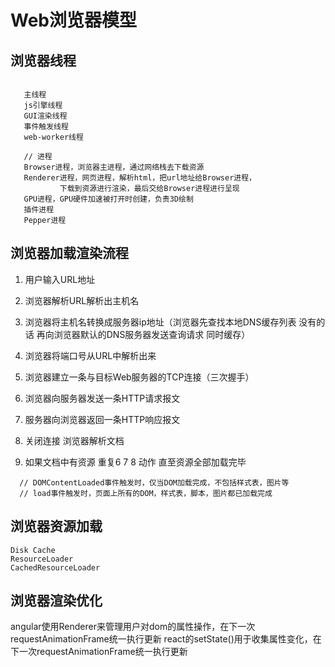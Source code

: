 # Web浏览器模型

## 浏览器线程

```

   主线程
   js引擎线程
   GUI渲染线程
   事件触发线程
   web-worker线程

   // 进程
   Browser进程，浏览器主进程，通过网络栈去下载资源
   Renderer进程，网页进程，解析html，把url地址给Browser进程，
           下载到资源进行渲染，最后交给Browser进程进行呈现
   GPU进程，GPU硬件加速被打开时创建，负责3D绘制
   插件进程
   Pepper进程
```

## 浏览器加载渲染流程

<ol>
<li><p>用户输入URL地址</p></li>
<li><p>浏览器解析URL解析出主机名</p></li>
<li><p>浏览器将主机名转换成服务器ip地址（浏览器先查找本地DNS缓存列表 没有的话 再向浏览器默认的DNS服务器发送查询请求 同时缓存）</p></li>
<li><p>浏览器将端口号从URL中解析出来</p></li>
<li><p>浏览器建立一条与目标Web服务器的TCP连接（三次握手）</p></li>
<li><p>浏览器向服务器发送一条HTTP请求报文</p></li>
<li><p>服务器向浏览器返回一条HTTP响应报文</p></li>
<li><p>关闭连接 浏览器解析文档</p></li>
<li><p>如果文档中有资源 重复6 7 8 动作 直至资源全部加载完毕</p></li>
</ol>

```
  // DOMContentLoaded事件触发时，仅当DOM加载完成，不包括样式表，图片等
  // load事件触发时，页面上所有的DOM，样式表，脚本，图片都已加载完成
```

## 浏览器资源加载

    Disk Cache
    ResourceLoader
    CachedResourceLoader

## 浏览器渲染优化

angular使用Renderer来管理用户对dom的属性操作，在下一次requestAnimationFrame统一执行更新
react的setState()用于收集属性变化，在下一次requestAnimationFrame统一执行更新
